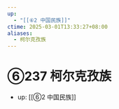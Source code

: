 ```yaml
---
up:
  - "[[⑥2 中国民族]]"
ctime: 2025-03-01T13:33:27+08:00
aliases:
  - 柯尔克孜族
---
```


# ⑥237 柯尔克孜族

- up: [[⑥2 中国民族]]
